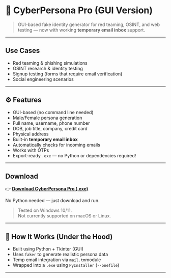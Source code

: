# 🧠 CyberPersona Pro (GUI Version)

> GUI-based fake identity generator for red teaming, OSINT, and web testing — now with working **temporary email inbox** support.

---

##  Use Cases

-  Red teaming & phishing simulations  
-  OSINT research & identity testing  
-  Signup testing (forms that require email verification)  
-  Social engineering scenarios

---

## ⚙ Features

-  GUI-based (no command line needed)
-  Male/Female persona generation
- Full name, username, phone number
- DOB, job title, company, credit card
- Physical address
- Built-in **temporary email inbox** 
- Automatically checks for incoming emails
- Works with OTPs
- Export-ready `.exe` — no Python or dependencies required!

---

##  Download

👉 [**Download CyberPersona Pro (.exe)**](https://github.com/invaderAs/CyberPersona-Pro/releases/latest)

No Python needed — just download and run.

>  Tested on Windows 10/11.  
>  Not currently supported on macOS or Linux.

---

## 📁 How It Works (Under the Hood)

- Built using Python + Tkinter (GUI)
- Uses `faker` to generate realistic persona data
- Temp email integration via `mail.tm`module
- Wrapped into a `.exe` using `PyInstaller` (`--onefile`)

---


